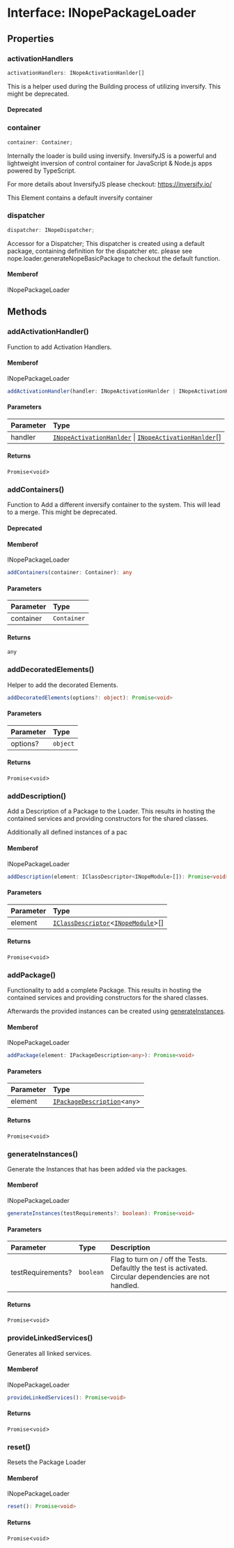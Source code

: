 # Interface: INopePackageLoader

## Properties

### activationHandlers

```ts
activationHandlers: INopeActivationHanlder[]
```

This is a helper used during the Building process of
utilizing inversify. This might be deprecated.

#### Deprecated

### container

```ts
container: Container;
```

Internally the loader is build using inversify. InversifyJS is a powerful and lightweight
inversion of control container for JavaScript & Node.js apps powered by TypeScript.

For more details about InversifyJS please checkout: https://inversify.io/

This Element contains a default inversify container

### dispatcher

```ts
dispatcher: INopeDispatcher;
```

Accessor for a Dispatcher; This dispatcher is created using a default package,
containing definition for the dispatcher etc. please see nope.loader.generateNopeBasicPackage
to checkout the default function.

#### Memberof

INopePackageLoader

## Methods

### addActivationHandler()

Function to add Activation Handlers.

#### Memberof

INopePackageLoader

```ts
addActivationHandler(handler: INopeActivationHanlder | INopeActivationHanlder[]): Promise<void>
```

#### Parameters

| Parameter | Type                                                                                                                                                     |
| :-------- | :------------------------------------------------------------------------------------------------------------------------------------------------------- |
| handler   | [`INopeActivationHanlder`](../types/type-alias.INopeActivationHanlder.md) \| [`INopeActivationHanlder`](../types/type-alias.INopeActivationHanlder.md)[] |

#### Returns

`Promise`<`void`\>

### addContainers()

Function to Add a different inversify container to the system. This will lead to a
merge. This might be deprecated.

#### Deprecated

#### Memberof

INopePackageLoader

```ts
addContainers(container: Container): any
```

#### Parameters

| Parameter | Type        |
| :-------- | :---------- |
| container | `Container` |

#### Returns

`any`

### addDecoratedElements()

Helper to add the decorated Elements.

```ts
addDecoratedElements(options?: object): Promise<void>
```

#### Parameters

| Parameter | Type     |
| :-------- | :------- |
| options?  | `object` |

#### Returns

`Promise`<`void`\>

### addDescription()

Add a Description of a Package to the Loader.
This results in hosting the contained services and
providing constructors for the shared classes.

Additionally all defined instances of a pac

#### Memberof

INopePackageLoader

```ts
addDescription(element: IClassDescriptor<INopeModule>[]): Promise<void>
```

#### Parameters

| Parameter | Type                                                                                                                              |
| :-------- | :-------------------------------------------------------------------------------------------------------------------------------- |
| element   | [`IClassDescriptor`](interface.IClassDescriptor.md)<[`INopeModule`](../../../../modules/interfaces/interface.INopeModule.md)\>[] |

#### Returns

`Promise`<`void`\>

### addPackage()

Functionality to add a complete Package.
This results in hosting the contained services and
providing constructors for the shared classes.

Afterwards the provided instances can be created using
[generateInstances](interface.INopePackageLoader.md#generateinstances).

#### Memberof

INopePackageLoader

```ts
addPackage(element: IPackageDescription<any>): Promise<void>
```

#### Parameters

| Parameter | Type                                                               |
| :-------- | :----------------------------------------------------------------- |
| element   | [`IPackageDescription`](interface.IPackageDescription.md)<`any`\> |

#### Returns

`Promise`<`void`\>

### generateInstances()

Generate the Instances that has been added via the packages.

#### Memberof

INopePackageLoader

```ts
generateInstances(testRequirements?: boolean): Promise<void>
```

#### Parameters

| Parameter         | Type      | Description                                                                                              |
| :---------------- | :-------- | :------------------------------------------------------------------------------------------------------- |
| testRequirements? | `boolean` | Flag to turn on / off the Tests. Defaultly the test is activated. Circular dependencies are not handled. |

#### Returns

`Promise`<`void`\>

### provideLinkedServices()

Generates all linked services.

#### Memberof

INopePackageLoader

```ts
provideLinkedServices(): Promise<void>
```

#### Returns

`Promise`<`void`\>

### reset()

Resets the Package Loader

#### Memberof

INopePackageLoader

```ts
reset(): Promise<void>
```

#### Returns

`Promise`<`void`\>

